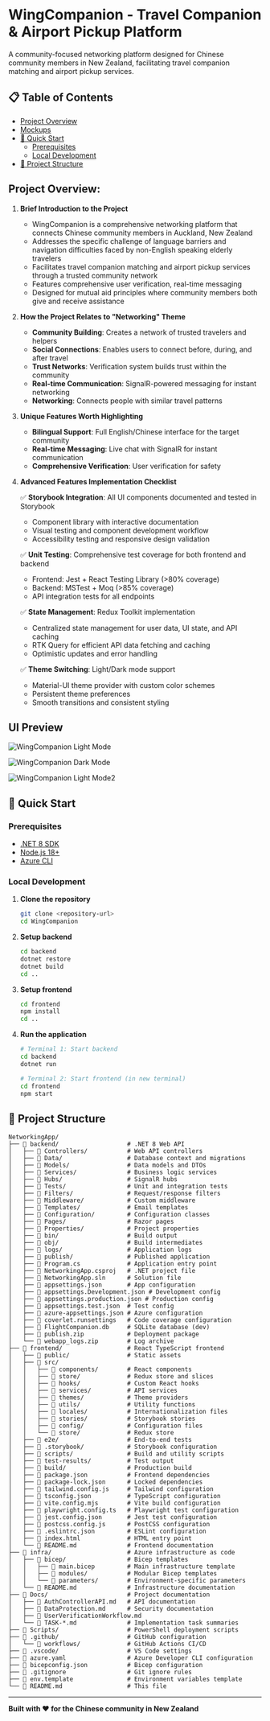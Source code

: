 # WingCompanion - Travel Companion & Airport Pickup Platform

A community-focused networking platform designed for Chinese community members in New Zealand, facilitating travel companion matching and airport pickup services.

## 📋 Table of Contents

<!-- - [📹 Project Video Presentation](#-project-video-presentation) -->
- [Project Overview](#project-overview)
- [Mockups](#mockups)
- [🚀 Quick Start](#-quick-start)
  - [Prerequisites](#prerequisites)
  - [Local Development](#local-development)
- [📁 Project Structure](#-project-structure)

<!-- ## 📹 Project Video Presentation

**Video Link: [WingCompanion Project Demo](your-video-link-here)** -->

## Project Overview:

1. **Brief Introduction to the Project**

   - WingCompanion is a comprehensive networking platform that connects Chinese community members in Auckland, New Zealand
   - Addresses the specific challenge of language barriers and navigation difficulties faced by non-English speaking elderly travelers
   - Facilitates travel companion matching and airport pickup services through a trusted community network
   - Features comprehensive user verification, real-time messaging
   - Designed for mutual aid principles where community members both give and receive assistance

2. **How the Project Relates to "Networking" Theme**

   - **Community Building**: Creates a network of trusted travelers and helpers
   - **Social Connections**: Enables users to connect before, during, and after travel
   - **Trust Networks**: Verification system builds trust within the community
   - **Real-time Communication**: SignalR-powered messaging for instant networking
   - **Networking**: Connects people with similar travel patterns

3. **Unique Features Worth Highlighting**

   - **Bilingual Support**: Full English/Chinese interface for the target community
   - **Real-time Messaging**: Live chat with SignalR for instant communication
   - **Comprehensive Verification**: User verification for safety

4. **Advanced Features Implementation Checklist**

   ✅ **Storybook Integration**: All UI components documented and tested in Storybook

   - Component library with interactive documentation
   - Visual testing and component development workflow
   - Accessibility testing and responsive design validation

   ✅ **Unit Testing**: Comprehensive test coverage for both frontend and backend

   - Frontend: Jest + React Testing Library (>80% coverage)
   - Backend: MSTest + Moq (>85% coverage)
   - API integration tests for all endpoints

   ✅ **State Management**: Redux Toolkit implementation

   - Centralized state management for user data, UI state, and API caching
   - RTK Query for efficient API data fetching and caching
   - Optimistic updates and error handling

   ✅ **Theme Switching**: Light/Dark mode support

   - Material-UI theme provider with custom color schemes
   - Persistent theme preferences
   - Smooth transitions and consistent styling

## UI Preview

![WingCompanion Light Mode](frontend/public/images/mockup1.png)

![WingCompanion Dark Mode](frontend/public/images/mockup1.png)

![WingCompanion Light Mode2](frontend/public/images/mockup3.png)

## 🚀 Quick Start

### Prerequisites

- [.NET 8 SDK](https://dotnet.microsoft.com/download/dotnet/8.0)
- [Node.js 18+](https://nodejs.org/)
- [Azure CLI](https://docs.microsoft.com/en-us/cli/azure/install-azure-cli)

### Local Development

1. **Clone the repository**

   ```bash
   git clone <repository-url>
   cd WingCompanion
   ```

2. **Setup backend**

   ```bash
   cd backend
   dotnet restore
   dotnet build
   cd ..
   ```

3. **Setup frontend**

   ```bash
   cd frontend
   npm install
   cd ..
   ```

4. **Run the application**

   ```bash
   # Terminal 1: Start backend
   cd backend
   dotnet run

   # Terminal 2: Start frontend (in new terminal)
   cd frontend
   npm start
   ```

## 📁 Project Structure

```
NetworkingApp/
├── 📁 backend/                   # .NET 8 Web API
│   ├── 📁 Controllers/           # Web API controllers
│   ├── 📁 Data/                  # Database context and migrations
│   ├── 📁 Models/                # Data models and DTOs
│   ├── 📁 Services/              # Business logic services
│   ├── 📁 Hubs/                  # SignalR hubs
│   ├── 📁 Tests/                 # Unit and integration tests
│   ├── 📁 Filters/               # Request/response filters
│   ├── 📁 Middleware/            # Custom middleware
│   ├── 📁 Templates/             # Email templates
│   ├── 📁 Configuration/         # Configuration classes
│   ├── 📁 Pages/                 # Razor pages
│   ├── 📁 Properties/            # Project properties
│   ├── 📁 bin/                   # Build output
│   ├── 📁 obj/                   # Build intermediates
│   ├── 📁 logs/                  # Application logs
│   ├── 📁 publish/               # Published application
│   ├── 📄 Program.cs             # Application entry point
│   ├── 📄 NetworkingApp.csproj   # .NET project file
│   ├── 📄 NetworkingApp.sln      # Solution file
│   ├── 📄 appsettings.json       # App configuration
│   ├── 📄 appsettings.Development.json # Development config
│   ├── 📄 appsettings.production.json # Production config
│   ├── 📄 appsettings.test.json  # Test config
│   ├── 📄 azure-appsettings.json # Azure configuration
│   ├── 📄 coverlet.runsettings   # Code coverage configuration
│   ├── 📄 FlightCompanion.db     # SQLite database (dev)
│   ├── 📄 publish.zip            # Deployment package
│   └── 📄 webapp_logs.zip        # Log archive
├── 📁 frontend/                  # React TypeScript frontend
│   ├── 📁 public/                # Static assets
│   ├── 📁 src/
│   │   ├── 📁 components/        # React components
│   │   ├── 📁 store/             # Redux store and slices
│   │   ├── 📁 hooks/             # Custom React hooks
│   │   ├── 📁 services/          # API services
│   │   ├── 📁 themes/            # Theme providers
│   │   ├── 📁 utils/             # Utility functions
│   │   ├── 📁 locales/           # Internationalization files
│   │   ├── 📁 stories/           # Storybook stories
│   │   ├── 📁 config/            # Configuration files
│   │   └── 📁 store/             # Redux store
│   ├── 📁 e2e/                   # End-to-end tests
│   ├── 📁 .storybook/            # Storybook configuration
│   ├── 📁 scripts/               # Build and utility scripts
│   ├── 📁 test-results/          # Test output
│   ├── 📁 build/                 # Production build
│   ├── 📄 package.json           # Frontend dependencies
│   ├── 📄 package-lock.json      # Locked dependencies
│   ├── 📄 tailwind.config.js     # Tailwind configuration
│   ├── 📄 tsconfig.json          # TypeScript configuration
│   ├── 📄 vite.config.mjs        # Vite build configuration
│   ├── 📄 playwright.config.ts   # Playwright test configuration
│   ├── 📄 jest.config.json       # Jest test configuration
│   ├── 📄 postcss.config.js      # PostCSS configuration
│   ├── 📄 .eslintrc.json         # ESLint configuration
│   ├── 📄 index.html             # HTML entry point
│   └── 📄 README.md              # Frontend documentation
├── 📁 infra/                     # Azure infrastructure as code
│   ├── 📁 bicep/                 # Bicep templates
│   │   ├── 📄 main.bicep         # Main infrastructure template
│   │   ├── 📁 modules/           # Modular Bicep templates
│   │   └── 📁 parameters/        # Environment-specific parameters
│   └── 📄 README.md              # Infrastructure documentation
├── 📁 Docs/                      # Project documentation
│   ├── 📄 AuthControllerAPI.md   # API documentation
│   ├── 📄 DataProtection.md      # Security documentation
│   ├── 📄 UserVerificationWorkflow.md
│   └── 📄 TASK-*.md              # Implementation task summaries
├── 📁 Scripts/                   # PowerShell deployment scripts
├── 📁 .github/                   # GitHub configuration
│   └── 📁 workflows/             # GitHub Actions CI/CD
├── 📁 .vscode/                   # VS Code settings
├── 📄 azure.yaml                 # Azure Developer CLI configuration
├── 📄 bicepconfig.json           # Bicep configuration
├── 📄 .gitignore                 # Git ignore rules
├── 📄 env.template               # Environment variables template
└── 📄 README.md                  # This file
```

---

**Built with ❤️ for the Chinese community in New Zealand**
